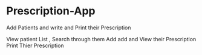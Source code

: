 # Prescription-App
Add Patients and write and Print their Prescription 

View patient List , Search through them 
Add add and View their Prescription 
Print Thier Prescription 

